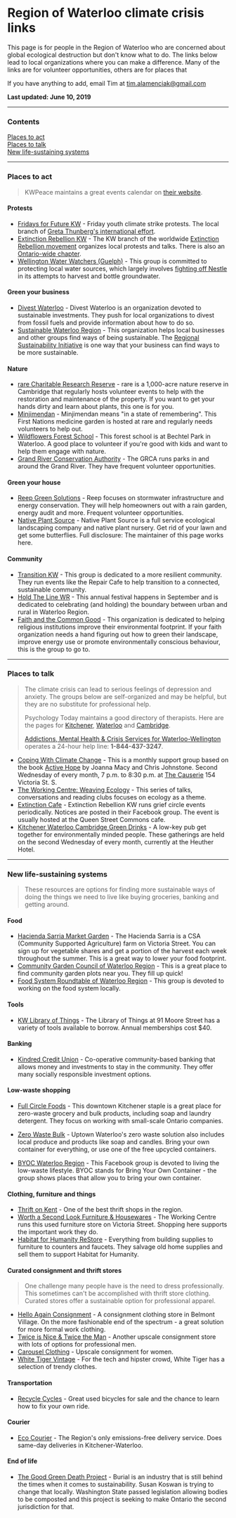 # Region of Waterloo climate crisis links
This page is for people in the Region of Waterloo who are concerned about global ecological destruction but don't know what to do. The links below lead to local organizations where you can make a difference. Many of the links are for volunteer opportunities, others are for places that

If you have anything to add, email Tim at [tim.alamenciak@gmail.com](mailto:tim.alamenciak@gmail.com)

__Last updated: June 10, 2019__

***

### Contents

[Places to act](#places-to-act)  
[Places to talk](#places-to-talk)  
[New life-sustaining systems](#new-life-sustaining-systems)

***

### Places to act

>KWPeace maintains a great events calendar on [their website](https://kwpeace.ca/).

#### Protests

* [Fridays for Future KW](https://www.facebook.com/fridaysforfuturekw/) - Friday youth climate strike protests. The local branch of [Greta Thunberg's international effort](https://www.fridaysforfuture.org/).
* [Extinction Rebellion KW](https://www.facebook.com/groups/ExtinctionRebellionKW/) - The KW branch of the worldwide [Extinction Rebellion movement](https://rebellion.earth) organizes local protests and talks. There is also an [Ontario-wide chapter](https://www.facebook.com/extinctionrebellionontario/).
* [Wellington Water Watchers (Guelph)](http://wellingtonwaterwatchers.ca/) - This group is committed to protecting local water sources, which largely involves [fighting off Nestle](https://www.saynotonestle.ca/) in its attempts to harvest and bottle groundwater.

#### Green your business

* [Divest Waterloo](http://divestwaterloo.ca/) - Divest Waterloo is an organization devoted to sustainable investments. They push for local organizations to divest from fossil fuels and provide information about how to do so.
* [Sustainable Waterloo Region](https://www.sustainablewaterlooregion.ca/) - This organization helps local businesses and other groups find ways of being sustainable. The [Regional Sustainability Initiative](https://www.sustainablewaterlooregion.ca/join-a-program/regional-sustainability-initiative/) is one way that your business can find ways to be more sustainable.

#### Nature

* [rare Charitable Research Reserve](https://raresites.org/volunteer/) - rare is a 1,000-acre nature reserve in Cambridge that regularly hosts volunteer events to help with the restoration and maintenance of the property. If you want to get your hands dirty and learn about plants, this one is for you.
* [Minjimendan](http://minjimendan.com/) - Minjimendan means "in a state of remembering". This First Nations medicine garden is hosted at rare and regularly needs volunteers to help out.
* [Wildflowers Forest School](http://wildflowersforestschool.ca/) - This forest school is at Bechtel Park in Waterloo. A good place to volunteer if you're good with kids and want to help them engage with nature.
* [Grand River Conservation Authority](https://www.grandriver.ca/en/learn-get-involved/volunteer.aspx) - The GRCA runs parks in and around the Grand River. They have frequent volunteer opportunities.

#### Green your house

* [Reep Green Solutions](https://reepgreen.ca/) - Reep focuses on stormwater infrastructure and energy conservation. They will help homeowners out with a rain garden, energy audit and more. Frequent volunteer opportunities.
* [Native Plant Source](http://www.nativeplantsource.com/) - Native Plant Source is a full service ecological landscaping company and native plant nursery. Get rid of your lawn and get some butterflies. Full disclosure: The maintainer of this page works here.

#### Community

* [Transition KW](https://www.facebook.com/TransitionKW/) - This group is dedicated to a more resilient community. They run events like the Repair Cafe to help transition to a connected, sustainable community.
* [Hold The Line WR](https://www.facebook.com/HoldtheLineWR/) - This annual festival happens in September and is dedicated to celebrating (and holding) the boundary between urban and rural in Waterloo Region.
* [Faith and the Common Good](https://www.faithcommongood.org/kitchener_waterloo) - This organization is dedicated to helping religious institutions improve their environmental footprint. If your faith organization needs a hand figuring out how to green their landscape, improve energy use or promote environmentally conscious behaviour, this is the group to go to.

***

### Places to talk

>The climate crisis can lead to serious feelings of depression and anxiety. The groups below are self-organized and may be helpful, but they are no substitute for professional help.
>
>Psychology Today maintains a good directory of therapists. Here are the pages for [Kitchener](https://www.psychologytoday.com/ca/therapists/on/kitchener), [Waterloo](https://www.psychologytoday.com/ca/therapists/on/waterloo) and [Cambridge](https://www.psychologytoday.com/ca/therapists/on/cambridge).
>
>[Addictions, Mental Health & Crisis Services for Waterloo-Wellington](http://here247.ca/) operates a 24-hour help line: **1-844-437-3247**.

* [Coping With Climate Change](https://www.facebook.com/events/2349419085302733/) - This is a monthly support group based on the book [Active Hope](https://www.activehope.info/) by Joanna Macy and Chris Johnstone. Second Wednesday of every month, 7 p.m. to 8:30 p.m. at [The Causerie](https://www.marit.ca/) 154 Victoria St. S.
* [The Working Centre: Weaving Ecology](https://www.theworkingcentre.org/21083-weaving-ecology-2018-19) - This series of talks, conversations and reading clubs focuses on ecology as a theme.
* [Extinction Cafe](https://www.facebook.com/groups/ExtinctionRebellionKW/) - Extinction Rebellion KW runs grief circle events periodically. Notices are posted in their Facebook group. The event is usually hosted at the Queen Street Commons cafe.
* [Kitchener Waterloo Cambridge Green Drinks](http://www.greendrinks.org/ON/Kitchener%20Waterloo%20Cambridge) - A low-key pub get together for environmentally minded people. These gatherings are held on the second Wednesday of every month, currently at the Heuther Hotel.

***

### New life-sustaining systems

>These resources are options for finding more sustainable ways of doing the things we need to live like buying groceries, banking and getting around.

#### Food

* [Hacienda Sarria Market Garden](https://www.theworkingcentre.org/hacienda-sarria-market-garden/518) - The Hacienda Sarria is a CSA (Community Supported Agriculture) farm on Victoria Street. You can sign up for vegetable shares and get a portion of the harvest each week throughout the summer. This is a great way to lower your food footprint.
* [Community Garden Council of Waterloo Region](http://community-gardens.ca/) - This is a great place to find community garden plots near you. They fill up quick!
* [Food System Roundtable of Waterloo Region](http://www.wrfoodsystem.ca/) - This group is devoted to working on the food system locally.

#### Tools

* [KW Library of Things](http://kwlot.ca) - The Library of Things at 91 Moore Street has a variety of tools available to borrow. Annual memberships cost $40.

#### Banking

* [Kindred Credit Union](https://www.kindredcu.com/) - Co-operative community-based banking that allows money and investments to stay in the community. They offer many socially responsible investment options.

#### Low-waste shopping
* [Full Circle Foods](https://www.fullcirclefoods.ca/) - This downtown Kitchener staple is a great place for zero-waste grocery and bulk products, including soap and laundry detergent. They focus on working with small-scale Ontario companies.

* [Zero Waste Bulk](https://www.zerowastebulk.com/) - Uptown Waterloo's zero waste solution also includes local produce and products like soap and candles. Bring your own container for everything, or use one of the free upcycled containers.

* [BYOC Waterloo Region](https://www.facebook.com/groups/166776287366357/) - This Facebook group is devoted to living the low-waste lifestyle. BYOC stands for Bring Your Own Container - the group shows places that allow you to bring your own container.

#### Clothing, furniture and things

* [Thrift on Kent](http://thriftonkent.com/) - One of the best thrift shops in the region.
* [Worth a Second Look Furniture & Housewares](https://www.theworkingcentre.org/worth-second-look/166) - The Working Centre runs this used furniture store on Victoria Street. Shopping here supports the important work they do.
* [Habitat for Humanity ReStore](https://habitatwr.ca/restore) - Everything from building supplies to furniture to counters and faucets. They salvage old home supplies and sell them to support Habitat for Humanity.

#### Curated consignment and thrift stores
> One challenge many people have is the need to dress professionally. This sometimes can't be accomplished with thrift store clothing. Curated stores offer a sustainable option for professional apparel.
* [Hello Again Consignment](https://www.helloagainkw.com/) - A consignment clothing store in Belmont Village. On the more fashionable end of the spectrum - a great solution for more formal work clothing.
* [Twice is Nice & Twice the Man](http://www.twiceisnicewaterloo.com/) - Another upscale consignment store with lots of options for professional men.
* [Carousel Clothing](http://carouselclothing.ca/) - Upscale consignment for women.
* [White Tiger Vintage](https://www.instagram.com/whitetigervintage/) - For the tech and hipster crowd, White Tiger has a selection of trendy clothes.

#### Transportation

* [Recycle Cycles](https://www.theworkingcentre.org/recycle-cycles/153) - Great used bicycles for sale and the chance to learn how to fix your own ride.

#### Courier

* [Eco Courier](https://www.ecocourierkw.com/) - The Region's only emissions-free delivery service. Does same-day deliveries in Kitchener-Waterloo.

#### End of life

* [The Good Green Death Project](http://goodgreendeathproject.ca/) - Burial is an industry that is still behind the times when it comes to sustainability. Susan Koswan is trying to change that locally. Washington State passed legislation allowing bodies to be composted and this project is seeking to make Ontario the second jurisdiction for that.

